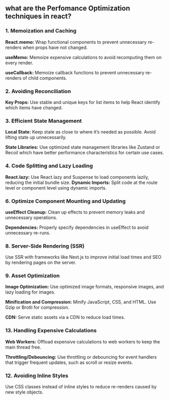 
## what are the Perfomance Optimization techniques in react?

### 1. Memoization and Caching
__React.memo:__ Wrap functional components to prevent unnecessary re-renders when props have not changed.

__useMemo:__ Memoize expensive calculations to avoid recomputing them on every render.

__useCallback:__ Memoize callback functions to prevent unnecessary re-renders of child components.

### 2. Avoiding Reconciliation

__Key Props:__ Use stable and unique keys for list items to help React identify which items have changed.

### 3. Efficient State Management
__Local State:__ Keep state as close to where it’s needed as possible. Avoid lifting state up unnecessarily.

__State Libraries:__ Use optimized state management libraries like Zustand or Recoil which have better performance characteristics for certain use cases.

### 4. Code Splitting and Lazy Loading
__React.lazy:__ Use React.lazy and Suspense to load components lazily, reducing the initial bundle size.
__Dynamic Imports:__ Split code at the route level or component level using dynamic imports.

### 6. Optimize Component Mounting and Updating
__useEffect Cleanup:__ Clean up effects to prevent memory leaks and unnecessary operations.

__Dependencies:__ Properly specify dependencies in useEffect to avoid unnecessary re-runs.

### 8. Server-Side Rendering (SSR)
Use SSR with frameworks like Next.js to improve initial load times and SEO by rendering pages on the server.

### 9. Asset Optimization
__Image Optimization:__ Use optimized image formats, responsive images, and lazy loading for images.

__Minification and Compression:__ Minify JavaScript, CSS, and HTML. Use Gzip or Brotli for compression.

__CDN:__ Serve static assets via a CDN to reduce load times.

### 13. Handling Expensive Calculations
__Web Workers:__ Offload expensive calculations to web workers to keep the main thread free.

__Throttling/Debouncing:__ Use throttling or debouncing for event handlers that trigger frequent updates, such as scroll or resize events.

### 12. Avoiding Inline Styles
Use CSS classes instead of inline styles to reduce re-renders caused by new style objects.


